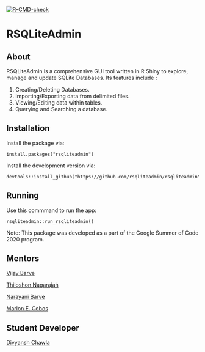 <!-- badges: start -->
[![R-CMD-check](https://github.com/rsqliteadmin/rsqliteadmin/workflows/R-CMD-check/badge.svg)](https://github.com/rsqliteadmin/rsqliteadmin/actions)
<!-- badges: end -->

# RSQLiteAdmin

## About

RSQLiteAdmin is a comprehensive GUI tool written in R Shiny to explore, manage and update SQLite Databases. Its features include :
1. Creating/Deleting Databases.
2. Importing/Exporting data from delimited files.
3. Viewing/Editing data within tables.
4. Querying and Searching a database.

## Installation

Install the package via:
```
install.packages("rsqliteadmin")
```

Install the development version via:
```
devtools::install_github("https://github.com/rsqliteadmin/rsqliteadmin")
```

## Running 

Use this commmand to run the app:
```
rsqliteadmin::run_rsqliteadmin()
```

Note: This package was developed as a part of the Google Summer of Code 2020 program.

## Mentors

[Vijay Barve](vijay.barve@gmail.com)

[Thiloshon Nagarajah](thiloshon@gmail.com)

[Narayani Barve](narayani.ku@gmail.com)

[Marlon E. Cobos](manubio13@gmail.com)

## Student Developer 

[Divyansh Chawla](https://www.linkedin.com/in/divyansh-chawla/)

